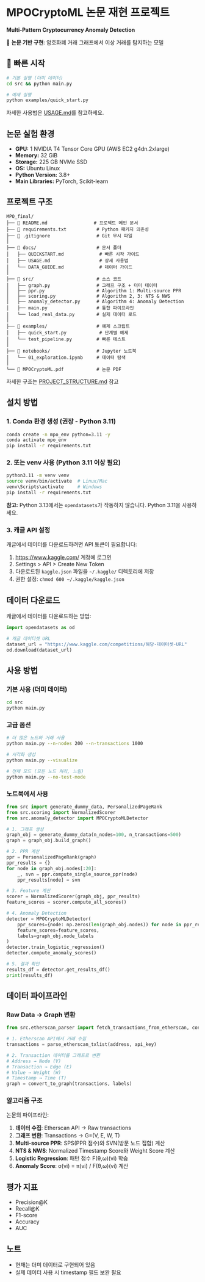 # MPOCryptoML 논문 재현 프로젝트

**Multi-Pattern Cryptocurrency Anomaly Detection**

📄 **논문 기반 구현**: 암호화폐 거래 그래프에서 이상 거래를 탐지하는 모델

## 🚀 빠른 시작

```bash
# 기본 실행 (더미 데이터)
cd src && python main.py

# 예제 실행
python examples/quick_start.py
```

자세한 사용법은 [USAGE.md](USAGE.md)를 참고하세요.

## 논문 실험 환경

- **GPU:** 1 NVIDIA T4 Tensor Core GPU (AWS EC2 g4dn.2xlarge)
- **Memory:** 32 GiB
- **Storage:** 225 GB NVMe SSD
- **OS:** Ubuntu Linux
- **Python Version:** 3.8+
- **Main Libraries:** PyTorch, Scikit-learn

## 프로젝트 구조

```
MPO_final/
├── 📄 README.md                 # 프로젝트 메인 문서
├── 📄 requirements.txt           # Python 패키지 의존성
├── 📄 .gitignore                 # Git 무시 파일
│
├── 📁 docs/                      # 문서 폴더
│   ├── QUICKSTART.md             # 빠른 시작 가이드
│   ├── USAGE.md                  # 상세 사용법
│   └── DATA_GUIDE.md             # 데이터 가이드
│
├── 📁 src/                       # 소스 코드
│   ├── graph.py                 # 그래프 구조 + 더미 데이터
│   ├── ppr.py                   # Algorithm 1: Multi-source PPR
│   ├── scoring.py               # Algorithm 2, 3: NTS & NWS
│   ├── anomaly_detector.py      # Algorithm 4: Anomaly Detection
│   ├── main.py                  # 통합 파이프라인
│   └── load_real_data.py        # 실제 데이터 로드
│
├── 📁 examples/                  # 예제 스크립트
│   ├── quick_start.py            # 단계별 예제
│   └── test_pipeline.py         # 빠른 테스트
│
├── 📁 notebooks/                 # Jupyter 노트북
│   └── 01_exploration.ipynb     # 데이터 탐색
│
└── 📄 MPOCryptoML.pdf            # 논문 PDF
```

자세한 구조는 [PROJECT_STRUCTURE.md](PROJECT_STRUCTURE.md) 참고

## 설치 방법

### 1. Conda 환경 생성 (권장 - Python 3.11)

```bash
conda create -n mpo_env python=3.11 -y
conda activate mpo_env
pip install -r requirements.txt
```

### 2. 또는 venv 사용 (Python 3.11 이상 필요)

```bash
python3.11 -m venv venv
source venv/bin/activate  # Linux/Mac
venv\Scripts\activate     # Windows
pip install -r requirements.txt
```

**참고:** Python 3.13에서는 `opendatasets`가 작동하지 않습니다. Python 3.11을 사용하세요.

### 3. 캐글 API 설정

캐글에서 데이터를 다운로드하려면 API 토큰이 필요합니다:

1. https://www.kaggle.com/ 계정에 로그인
2. Settings > API > Create New Token
3. 다운로드된 `kaggle.json` 파일을 `~/.kaggle/` 디렉토리에 저장
4. 권한 설정: `chmod 600 ~/.kaggle/kaggle.json`

## 데이터 다운로드

캐글에서 데이터를 다운로드하는 방법:

```python
import opendatasets as od

# 캐글 데이터셋 URL
dataset_url = "https://www.kaggle.com/competitions/해당-데이터셋-URL"
od.download(dataset_url)
```

## 사용 방법

### 기본 사용 (더미 데이터)

```bash
cd src
python main.py
```

### 고급 옵션

```bash
# 더 많은 노드와 거래 사용
python main.py --n-nodes 200 --n-transactions 1000

# 시각화 생성
python main.py --visualize

# 전체 모드 (모든 노드 처리, 느림)
python main.py --no-test-mode
```

### 노트북에서 사용

```python
from src import generate_dummy_data, PersonalizedPageRank
from src.scoring import NormalizedScorer
from src.anomaly_detector import MPOCryptoMLDetector

# 1. 그래프 생성
graph_obj = generate_dummy_data(n_nodes=100, n_transactions=500)
graph = graph_obj.build_graph()

# 2. PPR 계산
ppr = PersonalizedPageRank(graph)
ppr_results = {}
for node in graph_obj.nodes[:20]:
    _, svn = ppr.compute_single_source_ppr(node)
    ppr_results[node] = svn

# 3. Feature 계산
scorer = NormalizedScorer(graph_obj, ppr_results)
feature_scores = scorer.compute_all_scores()

# 4. Anomaly Detection
detector = MPOCryptoMLDetector(
    ppr_scores={node: np.zeros(len(graph_obj.nodes)) for node in ppr_results},
    feature_scores=feature_scores,
    labels=graph_obj.node_labels
)
detector.train_logistic_regression()
detector.compute_anomaly_scores()

# 5. 결과 확인
results_df = detector.get_results_df()
print(results_df)
```

## 데이터 파이프라인

### Raw Data → Graph 변환

```python
from src.etherscan_parser import fetch_transactions_from_etherscan, convert_to_graph

# 1. Etherscan API에서 거래 수집
transactions = parse_etherscan_txlist(address, api_key)

# 2. Transaction 데이터를 그래프로 변환
# Address → Node (V)
# Transaction → Edge (E)
# Value → Weight (W)
# Timestamp → Time (T)
graph = convert_to_graph(transactions, labels)
```

### 알고리즘 구조

논문의 파이프라인:

1. **데이터 수집**: Etherscan API → Raw transactions
2. **그래프 변환**: Transactions → G=(V, E, W, T)
3. **Multi-source PPR**: SPS(PPR 점수)와 SVN(방문 노드 집합) 계산
4. **NTS & NWS**: Normalized Timestamp Score와 Weight Score 계산
5. **Logistic Regression**: 패턴 점수 F(θ,ω)(vi) 학습
6. **Anomaly Score**: σ(vi) = π(vi) / F(θ,ω)(vi) 계산

## 평가 지표

- Precision@K
- Recall@K
- F1-score
- Accuracy
- AUC

## 노트

- 현재는 더미 데이터로 구현되어 있음
- 실제 데이터 사용 시 timestamp 필드 보완 필요

